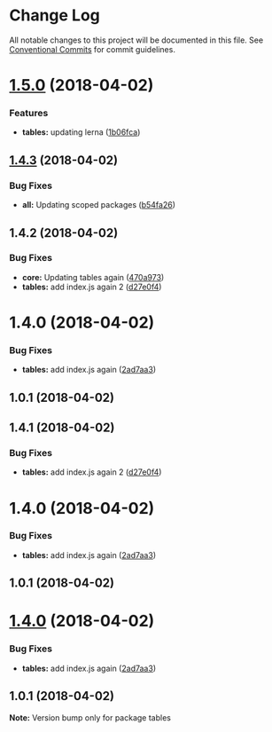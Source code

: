 # Change Log

All notable changes to this project will be documented in this file.
See [Conventional Commits](https://conventionalcommits.org) for commit guidelines.

<a name="1.5.0"></a>
# [1.5.0](https://github.com/stevenfitzpatrick/lernawtf/compare/@sfitzpatrick/tables@1.4.3...@sfitzpatrick/tables@1.5.0) (2018-04-02)


### Features

* **tables:** updating lerna ([1b06fca](https://github.com/stevenfitzpatrick/lernawtf/commit/1b06fca))




<a name="1.4.3"></a>
## [1.4.3](https://github.com/stevenfitzpatrick/lernawtf/compare/@sfitzpatrick/tables@1.4.2...@sfitzpatrick/tables@1.4.3) (2018-04-02)


### Bug Fixes

* **all:** Updating scoped packages ([b54fa26](https://github.com/stevenfitzpatrick/lernawtf/commit/b54fa26))




<a name="1.4.2"></a>
## 1.4.2 (2018-04-02)


### Bug Fixes

* **core:** Updating tables again ([470a973](https://github.com/stevenfitzpatrick/lernawtf/commit/470a973))
* **tables:** add index.js again 2 ([d27e0f4](https://github.com/stevenfitzpatrick/lernawtf/commit/d27e0f4))



<a name="1.4.0"></a>
# 1.4.0 (2018-04-02)


### Bug Fixes

* **tables:** add index.js again ([2ad7aa3](https://github.com/stevenfitzpatrick/lernawtf/commit/2ad7aa3))



<a name="1.0.1"></a>
## 1.0.1 (2018-04-02)




<a name="1.4.1"></a>
## 1.4.1 (2018-04-02)


### Bug Fixes

* **tables:** add index.js again 2 ([d27e0f4](https://github.com/stevenfitzpatrick/lernawtf/commit/d27e0f4))



<a name="1.4.0"></a>
# 1.4.0 (2018-04-02)


### Bug Fixes

* **tables:** add index.js again ([2ad7aa3](https://github.com/stevenfitzpatrick/lernawtf/commit/2ad7aa3))



<a name="1.0.1"></a>
## 1.0.1 (2018-04-02)




<a name="1.4.0"></a>
# [1.4.0](https://github.com/stevenfitzpatrick/lernawtf/compare/v1.3.0...v1.4.0) (2018-04-02)


### Bug Fixes

* **tables:** add index.js again ([2ad7aa3](https://github.com/stevenfitzpatrick/lernawtf/commit/2ad7aa3))




<a name="1.0.1"></a>
## 1.0.1 (2018-04-02)




**Note:** Version bump only for package tables
